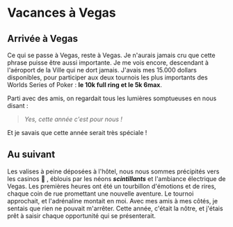 # Vacances à Vegas

## Arrivée à Vegas

Ce qui se passe à Vegas, reste à Vegas. Je n'aurais jamais cru que cette phrase puisse être aussi importante. Je me vois encore, descendant à l'aéroport de la Ville qui ne dort jamais. J'avais mes 15.000 dollars disponibles, pour participer aux deux tournois les plus importants des Worlds Series of Poker : **le 10k full ring et le 5k 6max**.

Parti avec des amis, on regardait tous les lumières somptueuses en nous disant :

> _Yes, cette année c'est pour nous !_

Et je savais que cette année serait très spéciale !

## Au suivant

Les valises à peine déposées à l'hôtel, nous nous sommes précipités vers les casinos &#x1F911; , éblouis par les néons ***scintillants*** et l'ambiance électrique de Vegas. Les premières heures ont été un tourbillon d'émotions et de rires, chaque coin de rue promettant une nouvelle aventure. Le tournoi approchait, et l'adrénaline montait en moi. Avec mes amis à mes côtés, je sentais que rien ne pouvait m'arrêter. Cette année, c'était la nôtre, et j'étais prêt à saisir chaque opportunité qui se présenterait.






